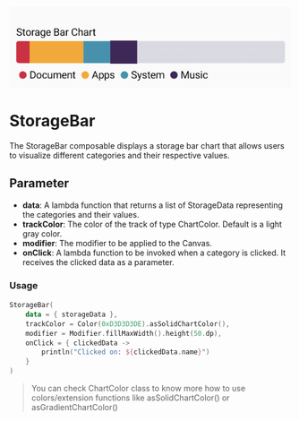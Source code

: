 
![Storage Bar Implementation](storagebar.png)
# StorageBar
The StorageBar composable displays a storage bar chart that allows users to visualize different categories and their respective values.

## Parameter
* **data**: A lambda function that returns a list of StorageData representing the categories and their values.
* **trackColor**: The color of the track of type ChartColor. Default is a light gray color.
* **modifier**: The modifier to be applied to the Canvas.
* **onClick**: A lambda function to be invoked when a category is clicked. It receives the clicked data as a parameter.

### Usage

```kotlin
StorageBar(  
    data = { storageData },  
    trackColor = Color(0xD3D3D3DE).asSolidChartColor(),  
    modifier = Modifier.fillMaxWidth().height(50.dp),  
    onClick = { clickedData ->  
        println("Clicked on: ${clickedData.name}")  
    }  
)
```

> You can check ChartColor class to know more how to use colors/extension functions like asSolidChartColor() or asGradientChartColor()